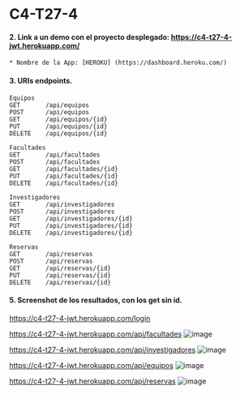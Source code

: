 # C4-T27-4

#### 2. Link a un demo con el proyecto desplegado: https://c4-t27-4-jwt.herokuapp.com/

```
* Nombre de la App: [HEROKU] (https://dashboard.heroku.com/)
```
#### 3. URIs endpoints.
```
Equipos
GET       /api/equipos
POST      /api/equipos
GET       /api/equipos/{id}
PUT       /api/equipos/{id}
DELETE    /api/equipos/{id}

Facultades
GET       /api/facultades
POST      /api/facultades
GET       /api/facultades/{id}
PUT       /api/facultades/{id}
DELETE    /api/facultades/{id}

Investigadores
GET       /api/investigadores
POST      /api/investigadores
GET       /api/investigadores/{id}
PUT       /api/investigadores/{id}
DELETE    /api/investigadores/{id}

Reservas
GET       /api/reservas
POST      /api/reservas
GET       /api/reservas/{id}
PUT       /api/reservas/{id}
DELETE    /api/reservas/{id}
```

#### 5. Screenshot de los resultados, con los get sin id.

https://c4-t27-4-jwt.herokuapp.com/login

https://c4-t27-4-jwt.herokuapp.com/api/facultades
![image](https://user-images.githubusercontent.com/55554433/185462737-4efa9ae4-f48f-4a3a-b80b-ee12821f3273.png)

https://c4-t27-4-jwt.herokuapp.com/api/investigadores
![image](https://user-images.githubusercontent.com/55554433/185462840-3e8a491e-93a4-4eb7-b6fa-9ba6e5a0f99d.png)

https://c4-t27-4-jwt.herokuapp.com/api/equipos
![image](https://user-images.githubusercontent.com/55554433/185462965-2b31e2d8-a011-42ae-bdf0-84a89f3d092b.png)

https://c4-t27-4-jwt.herokuapp.com/api/reservas
![image](https://user-images.githubusercontent.com/55554433/185463081-2001a627-2741-439f-afc2-e9b4364d5892.png)
